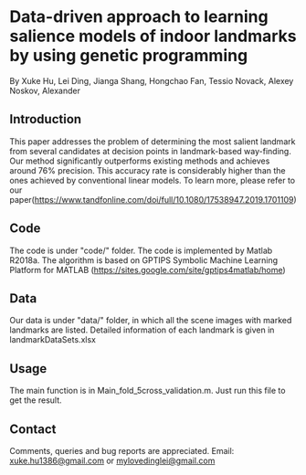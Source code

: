 # Data-driven approach to learning salience models of indoor landmarks by using genetic programming
By Xuke Hu, Lei Ding, Jianga Shang, Hongchao Fan, Tessio Novack, Alexey Noskov, Alexander

## Introduction

This paper addresses the problem of determining the 
most salient landmark from several candidates at decision 
points in landmark-based way-finding. Our method significantly 
outperforms existing methods and achieves around 76% precision.
This accuracy rate is considerably higher than the ones achieved 
by conventional linear models. To learn more, please refer to our paper(https://www.tandfonline.com/doi/full/10.1080/17538947.2019.1701109)

## Code
The code is under "code/" folder. 
The code is implemented by Matlab R2018a.
The algorithm is based on GPTIPS Symbolic Machine Learning Platform 
for MATLAB (https://sites.google.com/site/gptips4matlab/home)

## Data
Our data is under "data/" folder, in which all the scene images with marked landmarks are listed. Detailed information of each landmark is given in landmarkDataSets.xlsx

## Usage
The main function is in Main_fold_5cross_validation.m. Just run this file to get the result.

## Contact
Comments, queries and bug reports are appreciated.
Email: xuke.hu1386@gmail.com or mylovedinglei@gmail.com
